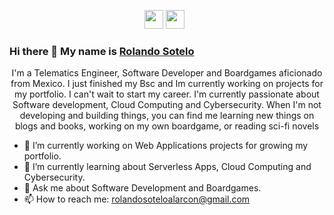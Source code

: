 <p align='center'>
  <a href="https://www.linkedin.com/in/rolando-sotelo-alarcon-telematica/"><img height="30" src="https://github.com/stephenajulu/WaylonWalker/blob/main/icon/linkedin.png?raw=true"></a>
<a href="https://dev.to/soteloalarco"><img height="30" src="https://github.com/stephenajulu/WaylonWalker/blob/main/icon/dev.png?raw=true"></a>&nbsp;&nbsp;
</p>

### Hi there 👋 My name is [Rolando Sotelo](https://soteloalarco.github.io/)

<p align="center">I'm a Telematics Engineer, Software Developer and Boardgames aficionado from Mexico.
I just finished my Bsc and Im currently working on projects for my portfolio. I can't wait to start my career.
I'm currently passionate about Software development, Cloud Computing and Cybersecurity.
When I'm not developing and building things, you can find me learning new things on blogs and books, working on my own boardgame, or reading sci-fi novels </p>

- 🔭 I’m currently working on Web Applications projects for growing my portfolio.
- 🌱 I’m currently learning about Serverless Apps, Cloud Computing and Cybersecurity.
- 💬 Ask me about Software Development and Boardgames.
- 📫 How to reach me: rolandosoteloalarcon@gmail.com
